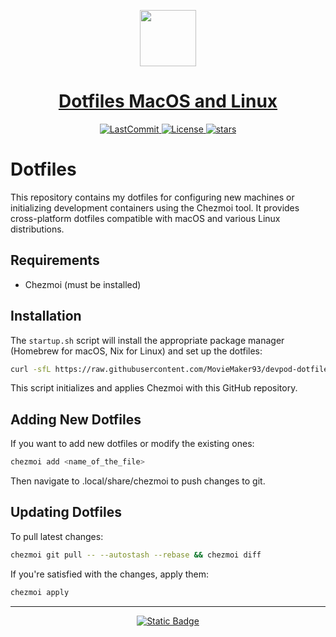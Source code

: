  <p align="center">
  <a href="https://alfonsofortunato.com">
    <picture>
      <source media="(prefers-color-scheme: dark)" srcset="https://alfonsofortunato.com/img/logo.png">
      <img src="https://alfonsofortunato.com/img/logo.png" height="90">
    </picture>
    <h1 align="center">Dotfiles MacOS and Linux</h1>
  </a>
</p>

<p align="center">
  <a href="https://github.com/MovieMaker93/devpod-dotfiles-chezmoi/commit">
    <img alt="LastCommit" src="https://img.shields.io/github/last-commit/MovieMaker93/devpod-dotfiles-chezmoi/main?style=for-the-badge&logo=github&color=%237dcfff">
  </a>
  <!-- <a href="https://github.com/MovieMaker93/devpod-dotfiles-chezmoi/actions/workflows/"> -->
  <!-- </a> -->
  <a href="https://github.com/MovieMaker93/devpod-dotfiles-chezmoi/blob/main/LICENSE">
    <img alt="License" src="https://img.shields.io/github/license/MovieMaker93/devpod-dotfiles-chezmoi?style=for-the-badge&logo=github&color=%239ece6a">
  </a>
  <a href="https://github.com/MovieMaker93/devpod-dotfiles-chezmoi/stars">
    <img alt="stars" src="https://img.shields.io/github/stars/MovieMaker93/devpod-dotfiles-chezmoi?style=for-the-badge&logo=github&color=%23f7768e">
  </a>
</p>

# Dotfiles

This repository contains my dotfiles for configuring new machines or initializing development containers using the Chezmoi tool.
It provides cross-platform dotfiles compatible with macOS and various Linux distributions.

## Requirements

- Chezmoi (must be installed)

## Installation

The `startup.sh` script will install the appropriate package manager (Homebrew for macOS, Nix for Linux) and set up the dotfiles:

```bash
curl -sfL https://raw.githubusercontent.com/MovieMaker93/devpod-dotfiles-chezmoi/main/.startup.sh | bash
```

This script initializes and applies Chezmoi with this GitHub repository.

## Adding New Dotfiles

If you want to add new dotfiles or modify the existing ones:

```bash
chezmoi add <name_of_the_file>
```

Then navigate to .local/share/chezmoi to push changes to git.

## Updating Dotfiles

To pull latest changes:

```bash
chezmoi git pull -- --autostash --rebase && chezmoi diff
```

If you're satisfied with the changes, apply them:

```bash
chezmoi apply
```

---

<p align="center">
  <a href="https://alfonsofortunato.com/posts/dotfile/">
    <img alt="Static Badge" src="https://img.shields.io/badge/Blog_Posts-Go?style=for-the-badge&label=%F0%9F%92%ADRead&color=%237aa2f7">
  </a>
</p>
